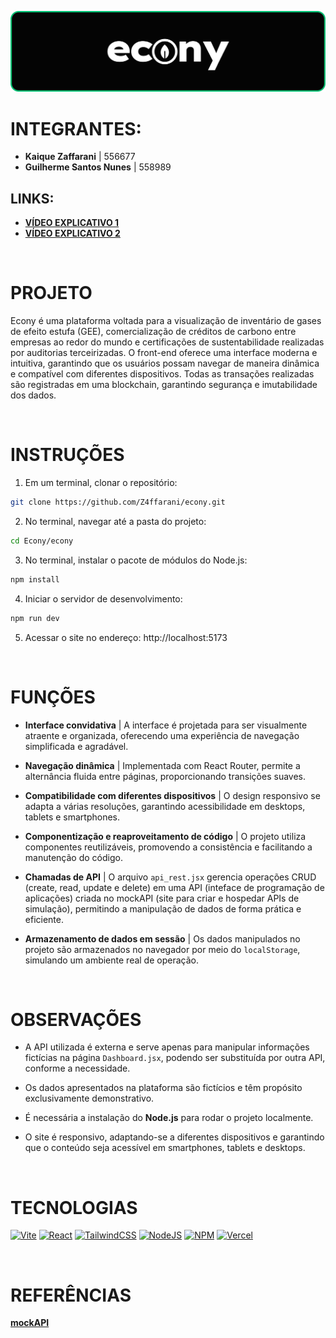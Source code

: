 ![banner](./assets/banner.png)

# INTEGRANTES:
- **Kaique Zaffarani** | 556677
- **Guilherme Santos Nunes** | 558989

## LINKS:
- **[VÍDEO EXPLICATIVO 1](https://youtu.be/5BdzgsT5DlY)**
- **[VÍDEO EXPLICATIVO 2](https://youtu.be/2ojkb-5r94c)**

<br>

# PROJETO
Econy é uma plataforma voltada para a visualização de inventário de gases de efeito estufa (GEE), comercialização de créditos de carbono entre empresas ao redor do mundo e certificações de sustentabilidade realizadas por auditorias terceirizadas. O front-end oferece uma interface moderna e intuitiva, garantindo que os usuários possam navegar de maneira dinâmica e compatível com diferentes dispositivos. Todas as transações realizadas são registradas em uma blockchain, garantindo segurança e imutabilidade dos dados.

<br>    

# INSTRUÇÕES
1. Em um terminal, clonar o repositório:
```bash
git clone https://github.com/Z4ffarani/econy.git
```

2. No terminal, navegar até a pasta do projeto:
```bash
cd Econy/econy
```

3. No terminal, instalar o pacote de módulos do Node.js:
```bash
npm install
```

4. Iniciar o servidor de desenvolvimento:
```bash
npm run dev
```

5. Acessar o site no endereço: http://localhost:5173

<br>

# FUNÇÕES
- **Interface convidativa** | A interface é projetada para ser visualmente atraente e organizada, oferecendo uma experiência de navegação simplificada e agradável.

- **Navegação dinâmica** | Implementada com React Router, permite a alternância fluida entre páginas, proporcionando transições suaves.
  
- **Compatibilidade com diferentes dispositivos** | O design responsivo se adapta a várias resoluções, garantindo acessibilidade em desktops, tablets e smartphones.

- **Componentização e reaproveitamento de código** | O projeto utiliza componentes reutilizáveis, promovendo a consistência e facilitando a manutenção do código.
  
- **Chamadas de API** | O arquivo `api_rest.jsx` gerencia operações CRUD (create, read, update e delete) em uma API (inteface de programação de aplicações) criada no mockAPI (site para criar e hospedar APIs de simulação), permitindo a manipulação de dados de forma prática e eficiente.

- **Armazenamento de dados em sessão** | Os dados manipulados no projeto são armazenados no navegador por meio do `localStorage`, simulando um ambiente real de operação.

<br>

# OBSERVAÇÕES
- A API utilizada é externa e serve apenas para manipular informações fictícias na página `Dashboard.jsx`, podendo ser substituída por outra API, conforme a necessidade.

- Os dados apresentados na plataforma são fictícios e têm propósito exclusivamente demonstrativo.

- É necessária a instalação do **Node.js** para rodar o projeto localmente.

- O site é responsivo, adaptando-se a diferentes dispositivos e garantindo que o conteúdo seja acessível em smartphones, tablets e desktops.
  
<br>

# TECNOLOGIAS
[![Vite](https://img.shields.io/badge/vite-%23646CFF.svg?style=for-the-badge&logo=vite&logoColor=white)](https://vitejs.dev)
[![React](https://img.shields.io/badge/react-%2320232a.svg?style=for-the-badge&logo=react&logoColor=%2361DAFB)](https://react.dev)
[![TailwindCSS](https://img.shields.io/badge/tailwindcss-%2338B2AC.svg?style=for-the-badge&logo=tailwind-css&logoColor=white)](https://tailwindcss.com/docs/installation)
[![NodeJS](https://img.shields.io/badge/node.js-6DA55F?style=for-the-badge&logo=node.js&logoColor=white)](https://nodejs.org/en/download/source-code)
[![NPM](https://img.shields.io/badge/NPM-%23CB3837.svg?style=for-the-badge&logo=npm&logoColor=white)](https://www.npmjs.com/package/react-router-dom)
[![Vercel](https://img.shields.io/badge/vercel-%23000000.svg?style=for-the-badge&logo=vercel&logoColor=white)](https://vercel.com/)

<br>

# REFERÊNCIAS

**[mockAPI](https://mockapi.io/projects)**
